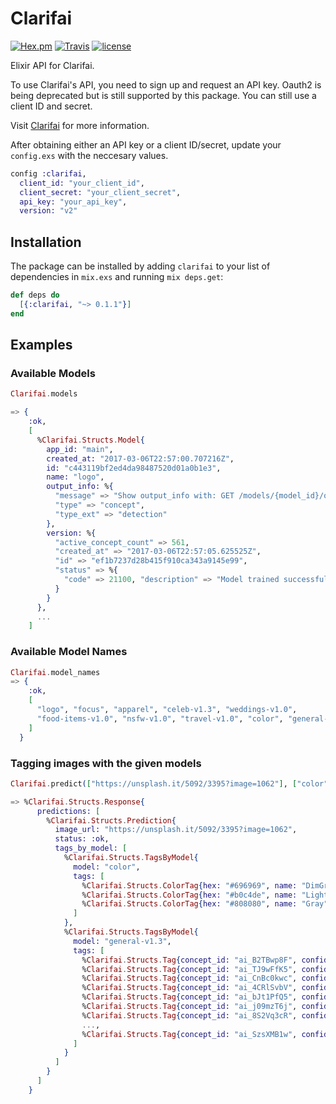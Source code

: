 # Clarifai

[![Hex.pm](https://img.shields.io/hexpm/v/clarifai.svg)](https://hex.pm/packages/clarifai/0.1.1)
[![Travis](https://img.shields.io/travis/ChanChar/clarifai.svg)](https://travis-ci.org/ChanChar/clarifai)
[![license](https://img.shields.io/github/license/chanchar/clarifai.svg)](https://github.com/ChanChar/clarifai/blob/master/LICENSE)

Elixir API for Clarifai.

To use Clarifai's API, you need to sign up and request an API key.
Oauth2 is being deprecated but is still supported by this package. You can still use a client ID and secret.

Visit [Clarifai](https://developer.clarifai.com/) for more information.

After obtaining either an API key or a client ID/secret, update your `config.exs` with the neccesary values.

```elixir
config :clarifai,
  client_id: "your_client_id",
  client_secret: "your_client_secret",
  api_key: "your_api_key",
  version: "v2"
```

## Installation

The package can be installed by adding `clarifai` to your list of dependencies in `mix.exs` and running `mix deps.get`:

```elixir
def deps do
  [{:clarifai, "~> 0.1.1"}]
end
```

## Examples

### Available Models

```elixir
Clarifai.models

=> {
    :ok,
    [
      %Clarifai.Structs.Model{
        app_id: "main",
        created_at: "2017-03-06T22:57:00.707216Z",
        id: "c443119bf2ed4da98487520d01a0b1e3",
        name: "logo",
        output_info: %{
          "message" => "Show output_info with: GET /models/{model_id}/output_info",
          "type" => "concept",
          "type_ext" => "detection"
        },
        version: %{
          "active_concept_count" => 561,
          "created_at" => "2017-03-06T22:57:05.625525Z",
          "id" => "ef1b7237d28b415f910ca343a9145e99",
          "status" => %{
            "code" => 21100, "description" => "Model trained successfully"
          }
        }
      },
      ...
    ]
```

### Available Model Names

```elixir
Clarifai.model_names
=> {
    :ok,
    [
      "logo", "focus", "apparel", "celeb-v1.3", "weddings-v1.0",
      "food-items-v1.0", "nsfw-v1.0", "travel-v1.0", "color", "general-v1.3"
    ]
  }
```

### Tagging images with the given models

```elixir
Clarifai.predict(["https://unsplash.it/5092/3395?image=1062"], ["color", "general-v1.3"])

=> %Clarifai.Structs.Response{
      predictions: [
        %Clarifai.Structs.Prediction{
          image_url: "https://unsplash.it/5092/3395?image=1062",
          status: :ok,
          tags_by_model: [
            %Clarifai.Structs.TagsByModel{
              model: "color",
              tags: [
                %Clarifai.Structs.ColorTag{hex: "#696969", name: "DimGray", value: 0.20425},
                %Clarifai.Structs.ColorTag{hex: "#b0c4de", name: "LightSteelBlue", value: 0.40675},
                %Clarifai.Structs.ColorTag{hex: "#808080", name: "Gray", value: 0.389}
              ]
            },
            %Clarifai.Structs.TagsByModel{
              model: "general-v1.3",
              tags: [
                %Clarifai.Structs.Tag{concept_id: "ai_B2TBwp8F", confidence: 0.9732083, name: "bed"},
                %Clarifai.Structs.Tag{concept_id: "ai_TJ9wFfK5", confidence: 0.96748126, name: "portrait"},
                %Clarifai.Structs.Tag{concept_id: "ai_CnBc0kwc", confidence: 0.94953597, name: "sleep"},
                %Clarifai.Structs.Tag{concept_id: "ai_4CRlSvbV", confidence: 0.9400542, name: "cute"},
                %Clarifai.Structs.Tag{concept_id: "ai_bJt1PfQ5", confidence: 0.91432786, name: "bedroom"},
                %Clarifai.Structs.Tag{concept_id: "ai_j09mzT6j", confidence: 0.9100505, name: "family"},
                %Clarifai.Structs.Tag{concept_id: "ai_8S2Vq3cR", confidence: 0.89849144, name: "dog"},
                ...,
                %Clarifai.Structs.Tag{concept_id: "ai_SzsXMB1w", confidence: 0.7452092, name: "animal"}
              ]
            }
          ]
        }
      ]
    }
```
